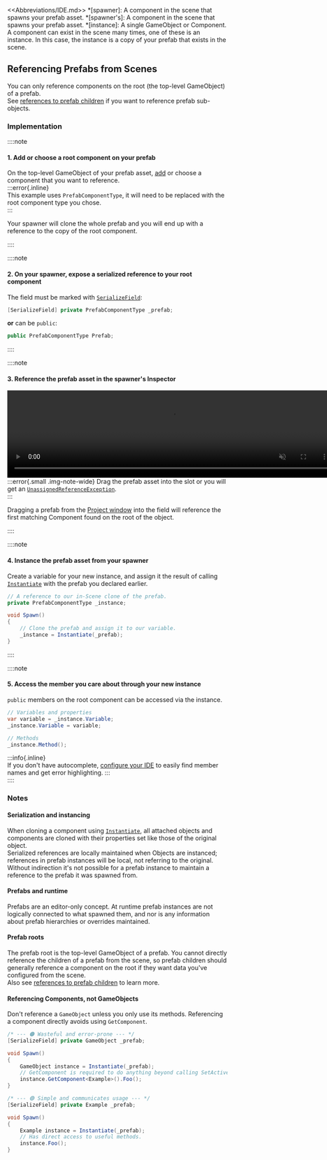 <<Abbreviations/IDE.md>>
*[spawner]: A component in the scene that spawns your prefab asset.
*[spawner's]: A component in the scene that spawns your prefab asset.
*[instance]: A single GameObject or Component. A component can exist in the scene many times, one of these is an instance. In this case, the instance is a copy of your prefab that exists in the scene.
## Referencing Prefabs from Scenes

You can only reference components on the root (the top-level GameObject) of a prefab.  
See [references to prefab children](References%20To%20Prefab%20Children.md) if you want to reference prefab sub-objects.

### Implementation

::::note
#### 1. Add or choose a root component on your prefab
On the top-level GameObject of your prefab asset, [add](https://docs.unity3d.com/Manual/UsingComponents.html) or choose a component that you want to reference.  
:::error{.inline}  
This example uses `PrefabComponentType`, it will need to be replaced with the root component type you chose.  
:::  

Your spawner will clone the whole prefab and you will end up with a reference to the copy of the root component.

::::

::::note  
#### 2. On your spawner, expose a serialized reference to your root component
The field must be marked with [`SerializeField`](https://docs.unity3d.com/ScriptReference/SerializeField.html):  
```csharp
[SerializeField] private PrefabComponentType _prefab;
```

**or** can be `public`:  
```csharp
public PrefabComponentType Prefab;
```
::::

::::note  
#### 3. Reference the prefab asset in the spawner's Inspector

<video width="750" height="200" autoplay loop muted><source type="video/webm" src="https://unity.huh.how/Video/prefab-references.webm"></video>
:::error{.small .img-note-wide}
Drag the prefab asset into the slot or you will get an [`UnassignedReferenceException`](../Common%20Errors/Runtime%20Exceptions/UnassignedReferenceException.md).  
:::

Dragging a prefab from the [Project window](https://docs.unity3d.com/Manual/ProjectView.html) into the field will reference the first matching Component found on the root of the object.

::::  

::::note  
#### 4. Instance the prefab asset from your spawner
Create a variable for your new instance, and assign it the result of calling [`Instantiate`](https://docs.unity3d.com/ScriptReference/Object.Instantiate.html) with the prefab you declared earlier.
```csharp
// A reference to our in-Scene clone of the prefab.
private PrefabComponentType _instance;

void Spawn()
{
    // Clone the prefab and assign it to our variable.
    _instance = Instantiate(_prefab);
}
```
::::  

::::note  
#### 5. Access the member you care about through your new instance
`public` members on the root component can be accessed via the instance.
```csharp
// Variables and properties
var variable = _instance.Variable;
_instance.Variable = variable;

// Methods
_instance.Method();
```
:::info{.inline}  
If you don't have autocomplete, [configure your IDE](../IDE%20Configuration.md) to easily find member names and get error highlighting. 
:::  
::::  

### Notes
#### Serialization and instancing
When cloning a component using [`Instantiate`](https://docs.unity3d.com/ScriptReference/Object.Instantiate.html), all attached objects and components are cloned with their properties set like those of the original object.  
Serialized references are locally maintained when Objects are instanced; references in prefab instances will be local, not referring to the original. Without indirection it's not possible for a prefab instance to maintain a reference to the prefab it was spawned from.

#### Prefabs and runtime
Prefabs are an editor-only concept. At runtime prefab instances are not logically connected to what spawned them, and nor is any information about prefab hierarchies or overrides maintained.

#### Prefab roots
The prefab root is the top-level GameObject of a prefab. You cannot directly reference the children of a prefab from the scene, so prefab children should generally reference a component on the root if they want data you've configured from the scene.  
Also see [references to prefab children](References%20To%20Prefab%20Children.md) to learn more.

#### Referencing Components, not GameObjects
Don't reference a `GameObject` unless you only use its methods. Referencing a component directly avoids using `GetComponent`.

```csharp
/* --- 🟠 Wasteful and error-prone --- */
[SerializeField] private GameObject _prefab;

void Spawn()
{
    GameObject instance = Instantiate(_prefab);
    // GetComponent is required to do anything beyond calling SetActive.
    instance.GetComponent<Example>().Foo();
}

/* --- 🟢 Simple and communicates usage --- */
[SerializeField] private Example _prefab;

void Spawn()
{
    Example instance = Instantiate(_prefab);
    // Has direct access to useful methods.
    instance.Foo();
}
```